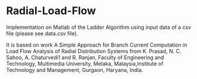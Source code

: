 # Radial-Load-Flow
Implementation on Matlab of the Ladder Algorithm using input data of a csv file (please see data.csv file).

It is based on work A Simple Approach for Branch Current Computation in Load Flow Analysis of Radial Distribution Systems from K. Prasad, N. C. Sahoo, A. Chaturvedi1 and R. Ranjan, Faculty of Engineering and Technology, Multimedia University, Melaka, Malaysia,Institute of Technology and Management, Gurgaon, Haryana, India.

